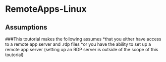 # RemoteApps-Linux
## Assumptions
###This toutorial makes the following assumes 
*that you either have access to a remote app server and .rdp files
*or you have the ability to set up a remote app server (setting up an RDP server is outside of the scope of this toutorial)
